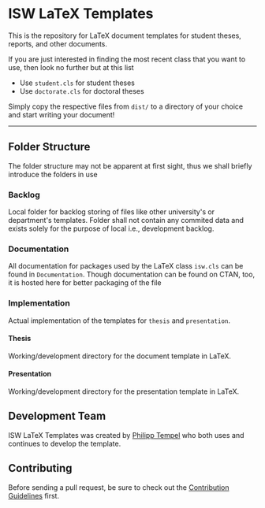 # ISW LaTeX Templates

This is the repository for LaTeX document templates for student theses, reports, and other documents.

If you are just interested in finding the most recent class that you want to use, then look no further but at this list
  * Use `student.cls` for student theses
  * Use `doctorate.cls` for doctoral theses

Simply copy the respective files from `dist/` to a directory of your choice and start writing your document!



---

## Folder Structure

The folder structure may not be apparent at first sight, thus we shall briefly introduce the folders in use

### Backlog

Local folder for backlog storing of files like other university's or department's templates. Folder shall not contain any commited data and exists solely for the purpose of local i.e., development backlog.

### Documentation

All documentation for packages used by the LaTeX class ```isw.cls``` can be found in `Documentation`. Though documentation can be found on CTAN, too, it is hosted here for better packaging of the file

### Implementation

Actual implementation of the templates for ```thesis``` and ```presentation```.

#### Thesis
Working/development directory for the document template in LaTeX.

#### Presentation
Working/development directory for the presentation template in LaTeX.

## Development Team

ISW LaTeX Templates was created by [Philipp Tempel](http://www.isw.uni-stuttgart.de/institut/mitarbeiter/Tempel/?__locale=en) who both uses and continues to develop the template.

## Contributing

Before sending a pull request, be sure to check out the [Contribution Guidelines](CONTRIBUTING.md) first.
